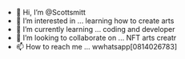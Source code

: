 - 👋 Hi, I’m @Scottsmitt
- 👀 I’m interested in ... learning how to create arts 
- 🌱 I’m currently learning ... coding and developer
- 💞️ I’m looking to collaborate on ... NFT arts creatr
- 📫 How to reach me ... wwhatsapp[0814026783]

<!---
Scottsmitt/Scottsmitt is a ✨ special ✨ repository because its `README.md` (this file) appears on your GitHub profile.
You can click the Preview link to take a look at your changes.
--->
